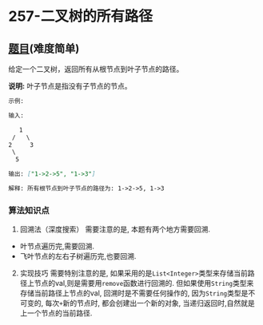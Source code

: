 # 257-二叉树的所有路径

## [题目](https://leetcode-cn.com/problems/binary-tree-paths/)(难度简单)

给定一个二叉树，返回所有从根节点到叶子节点的路径。

**说明:** 叶子节点是指没有子节点的节点。

~~~markdown
示例:

输入:

   1
 /   \
2     3
 \
  5

输出: ["1->2->5", "1->3"]

解释: 所有根节点到叶子节点的路径为: 1->2->5, 1->3
~~~

### 算法知识点
1. 回溯法（深度搜索）
需要注意的是, 本题有两个地方需要回溯.
- 叶节点遍历完,需要回溯.
- 飞叶节点的左右子树遍历完,也要回溯.

2. 实现技巧
需要特别注意的是, 如果采用的是`List<Integer>`类型来存储当前路径上节点的val,则是需要用`remove`函数进行回溯的. 但如果使用`String`类型来存储当前路径上节点的val, 回溯时是不需要任何操作的, 因为`String`类型是不可变的, 每次`+`新的节点时, 都会创建出一个新的对象, 当递归返回时,自然就是上一个节点的当前路径.